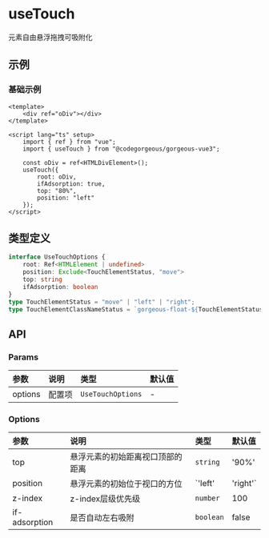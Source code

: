 # useTouch

元素自由悬浮拖拽可吸附化

## 示例

### 基础示例

```vue
<template>
    <div ref="oDiv"></div>
</template>

<script lang="ts" setup>
    import { ref } from "vue";
    import { useTouch } from "@codegorgeous/gorgeous-vue3";

    const oDiv = ref<HTMLDivElement>();
    useTouch({
        root: oDiv,
        ifAdsorption: true,
        top: "80%",
        position: "left"
    });
</script>
```

## 类型定义

```ts
interface UseTouchOptions {
    root: Ref<HTMLElement | undefined>
    position: Exclude<TouchElementStatus, "move">
    top: string
    ifAdsorption: boolean
}
type TouchElementStatus = "move" | "left" | "right";
type TouchElementClassNameStatus = `gorgeous-float-${TouchElementStatus}`
```

## API

### Params
| 参数 | 说明 | 类型 | 默认值 |
| :- | :- | :- | :- |
| options | 配置项 | `UseTouchOptions` | - |

### Options
| 参数 | 说明 | 类型 | 默认值 |
| :- | :- | :- | :- |
| top | 悬浮元素的初始距离视口顶部的距离 | `string` | '90%' |
| position | 悬浮元素的初始位于视口的方位 | `'left' | 'right'` | 'right' |
| z-index | z-index层级优先级 | `number` | 100 |
| if-adsorption | 是否自动左右吸附 | `boolean` | false |
